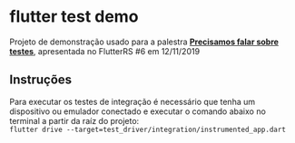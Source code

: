 # flutter test demo

Projeto de demonstração usado para a palestra **[Precisamos falar sobre testes](https://youtu.be/_uNIPCnuEgk)**, apresentada no FlutterRS #6 em 12/11/2019



## Instruções

Para executar os testes de integração é necessário que tenha um dispositivo ou emulador conectado e executar o comando abaixo no terminal a partir da raíz do projeto:<br />
`flutter drive --target=test_driver/integration/instrumented_app.dart`